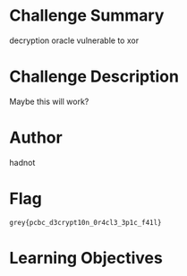# Challenge Summary

decryption oracle vulnerable to xor

# Challenge Description

Maybe this will work?

# Author

hadnot

# Flag

`grey{pcbc_d3crypt10n_0r4cl3_3p1c_f41l}`

# Learning Objectives
